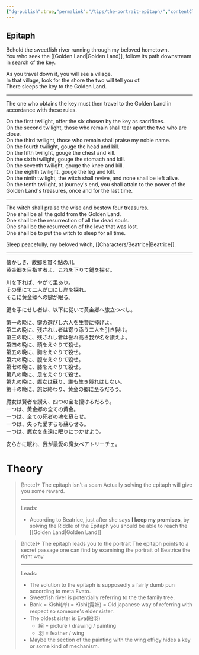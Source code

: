 ```yaml
---
{"dg-publish":true,"permalink":"/tips/the-portrait-epitaph/","contentClasses":"center-headings red-truth red-links blue-truth","created":"2025-02-27T17:44:12.156+01:00","updated":"2025-03-18T19:52:22.185+01:00"}
---
```


## Epitaph

Behold the sweetfish river running through my beloved hometown.  
You who seek the [[Golden Land\|Golden Land]], follow its path downstream in search of the key.

As you travel down it, you will see a village.  
In that village, look for the shore the two will tell you of.  
There sleeps the key to the Golden Land.

---

The one who obtains the key must then travel to the Golden Land in accordance with these rules.

On the first twilight, offer the six chosen by the key as sacrifices.  
On the second twilight, those who remain shall tear apart the two who are close.  
On the third twilight, those who remain shall praise my noble name.  
On the fourth twilight, gouge the head and kill.  
On the fifth twilight, gouge the chest and kill.  
On the sixth twilight, gouge the stomach and kill.  
On the seventh twilight, gouge the knee and kill.  
On the eighth twilight, gouge the leg and kill.  
On the ninth twilight, the witch shall revive, and none shall be left alive.  
On the tenth twilight, at journey's end, you shall attain to the power of the Golden Land's treasures, once and for the last time.

---

The witch shall praise the wise and bestow four treasures.  
One shall be all the gold from the Golden Land.  
One shall be the resurrection of all the dead souls.  
One shall be the resurrection of the love that was lost.  
One shall be to put the witch to sleep for all time.

Sleep peacefully, my beloved witch, [[Characters/Beatrice\|Beatrice]].

---

懐かしき、故郷を貫く鮎の川。  
黄金郷を目指す者よ、これを下りて鍵を探せ。

川を下れば、やがて里あり。  
その里にて二人が口にし岸を探れ。  
そこに黄金郷への鍵が眠る。

鍵を手にせし者は、以下に従いて黄金郷へ旅立つべし。

第一の晩に、鍵の選びし六人を生贄に捧げよ。  
第二の晩に、残されし者は寄り添う二人を引き裂け。  
第三の晩に、残されし者は誉れ高き我が名を讃えよ。  
第四の晩に、頭をえぐりて殺せ。  
第五の晩に、胸をえぐりて殺せ。  
第六の晩に、腹をえぐりて殺せ。  
第七の晩に、膝をえぐりて殺せ。  
第八の晩に、足をえぐりて殺せ。  
第九の晩に、魔女は蘇り、誰も生き残れはしない。  
第十の晩に、旅は終わり、黄金の郷に至るだろう。

魔女は賢者を讃え、四つの宝を授けるだろう。  
一つは、黄金郷の全ての黄金。  
一つは、全ての死者の魂を蘇らせ。  
一つは、失った愛すらも蘇らせる。  
一つは、魔女を永遠に眠りにつかせよう。

安らかに眠れ、我が最愛の魔女ベアトリーチェ。
# Theory


<div class="transclusion internal-embed is-loaded"><div class="markdown-embed">



> [!note]+ The epitaph isn't a scam
> Actually solving the epitaph will give you some reward.
> 
> ---
> Leads:
> - According to Beatrice, just after she says **I keep my promises**, by solving the Riddle of the Epitaph you should be able to reach the [[Golden Land\|Golden Land]]

</div></div>



<div class="transclusion internal-embed is-loaded"><div class="markdown-embed">



> [!note]+ The epitaph leads you to the portrait
> The epitaph points to a secret passage one can find by examining the portrait of Beatrice the right way.
> 
> ---
> Leads:
> - The solution to the epitaph is supposedly a fairly dumb pun according to meta Evato.
> - Sweetfish river is potentially referring to the the family tree.
> - Bank = Kishi(岸) = Kishi(貴姉) = Old japanese way of referring with respect so someone's elder sister.
> - The oldest sister is Eva(絵羽)
> 	- 絵 = picture / drawing / painting 
> 	- 羽 = feather / wing
> - Maybe the section of the painting with the wing effigy hides a key or some kind of mechanism.

</div></div>
